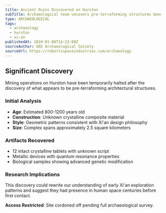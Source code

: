 ```yaml
---
title: Ancient Ruins Discovered on Hurston
subTitle: Archaeological team uncovers pre-terraforming structures beneath surface mining operations
type: ARCHAEOLOGICAL
tags:
  - archaeology
  - hurston
  - xi-an
publishedAt: 2024-01-08T14:22:00Z
sourceAuthor: UEE Archaeological Society
sourceUrl: https://robertsspaceindustries.com/archaeology
---
```


## Significant Discovery

Mining operations on Hurston have been temporarily halted after the discovery of what appears to be pre-terraforming architectural structures.

### Initial Analysis
- **Age**: Estimated 800-1200 years old
- **Construction**: Unknown crystalline composite material
- **Style**: Geometric patterns consistent with Xi'an design philosophy
- **Size**: Complex spans approximately 2.5 square kilometers

### Artifacts Recovered
- 12 intact crystalline tablets with unknown script
- Metallic devices with quantum resonance properties
- Biological samples showing advanced genetic modification

### Research Implications
This discovery could rewrite our understanding of early Xi'an exploration patterns and suggest they had presence in human space centuries before first contact.

**Access Restricted**: Site cordoned off pending full archaeological survey.